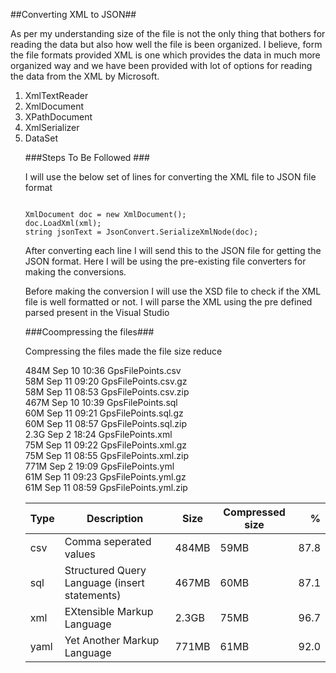 ##Converting XML to JSON##

As per my understanding size of the file is not the only thing that bothers for reading the data but also how well the file is been organized. I believe, form the file formats provided XML is one which provides the data in much more organized way and we have been provided with lot of options for reading the data from the XML by Microsoft.
<ol>
<li> XmlTextReader </li>
<li> XmlDocument </li>
<li> XPathDocument </li>
<li> XmlSerializer</li>
<li> DataSet </li>

###Steps To Be Followed ###

I will use the below set of lines for converting the XML file to JSON file format
```

XmlDocument doc = new XmlDocument();
doc.LoadXml(xml);
string jsonText = JsonConvert.SerializeXmlNode(doc);
```

After converting each line I will send this to the JSON file for getting the JSON format. Here I will be using the pre-existing file converters for making the conversions.


Before making the conversion I will use the XSD file to check if the XML file is well formatted or not. I will parse the XML using the pre defined parsed present in the Visual Studio

###Coompressing the files###

Compressing the files made the file size reduce

484M Sep 10 10:36 GpsFilePoints.csv <br>
58M Sep 11 09:20 GpsFilePoints.csv.gz <br>
58M Sep 11 08:53 GpsFilePoints.csv.zip <br>
467M Sep 10 10:39 GpsFilePoints.sql <br>
60M Sep 11 09:21 GpsFilePoints.sql.gz <br>
60M Sep 11 08:57 GpsFilePoints.sql.zip <br>
2.3G Sep  2 18:24 GpsFilePoints.xml <br>
75M Sep 11 09:22 GpsFilePoints.xml.gz <br>
75M Sep 11 08:55 GpsFilePoints.xml.zip <br>
771M Sep  2 19:09 GpsFilePoints.yml <br>
61M Sep 11 09:23 GpsFilePoints.yml.gz <br>
61M Sep 11 08:59 GpsFilePoints.yml.zip <br>


| Type | Description                                  | Size    |Compressed size|   %   |
|------|----------------------------------------------|---------|---------------|------:|
| csv  |Comma seperated values                        | 484MB   |     59MB      | 87.8  |
| sql  |Structured Query Language (insert statements) | 467MB   |     60MB      | 87.1  |
| xml  |EXtensible Markup Language                    | 2.3GB   |     75MB      | 96.7  |
| yaml |Yet Another Markup Language                   | 771MB   |     61MB      | 92.0  |
